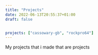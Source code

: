 ```yaml
---
title: "Projects"
date: 2022-06-13T20:55:37+01:00
draft: false


projects: ["cassowary-gb", "rockpro64"]
---
```


My projects that i made that are projects
